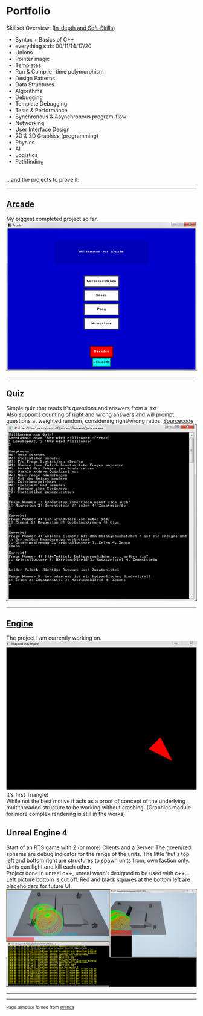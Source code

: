 # Portfolio

Skillset Overview: ([In-depth and Soft-Skills](/pages/skillset_page)) <br/>
- Syntax + Basics of C++
- everything std:: 00/11/14/17/20
- Unions
- Pointer magic
- Templates
- Run & Compile -time polymorphism
- Design Patterns
- Data Structures
- Algorithms
- Debugging
- Template Debugging
- Tests & Performance
- Synchronous & Asynchronous program-flow
- Networking
- User Interface Design
- 2D & 3D Graphics (programming)
- Physics
- AI
- Logistics
- Pathfinding

<br/>
...and the projects to prove it:

---

## [Arcade](/pages/arcade_page)
My biggest completed project so far.<br/>
<img src="images/ArcadeMainMenu.png?raw=true"/><br/>

---

<!--## [Quiz](/pages/quiz_page)-->
## Quiz
Simple quiz that reads it's questions and answers from a .txt<br/>
Also supports counting of right and wrong answers and will prompt questions at weighted random, considering right/wrong ratios. [Sourcecode](https://github.com/Conqueror933/Quiz)<br/>
<img src="images/quiz.png?raw=true"/><br/>

---

## [Engine](/pages/engine_page)
The project I am currently working on.<br/>
<img src="images/Engine_Single_Red_Triangle.png?raw=true"/><br/>
It's first Triangle!<br/>
While not the best motive it acts as a proof of concept of the underlying multithreaded structure to be working without crashing. (Graphics module for more complex rendering is still in the works)

<!--## [Unreal Engine 4](/pages/unreal_page)-->
## Unreal Engine 4
Start of an RTS game with 2 (or more) Clients and a Server. The green/red spheres are debug indicator for the range of the units. The little 'hut's top left and bottom right are structures to spawn units from, own faction only. Units can fight and kill each other.<br/>
Project done in unreal c++, unreal wasn't designed to be used with c++...<br/>
Left picture bottom is cut off. Red and black squares at the bottom left are placeholders for future UI.
<img src="images/unreal.png?raw=true"/><br/>


<!--[Project 1 Title](/sample_page)
<img src="images/dummy_thumbnail.jpg?raw=true"/>-->

<!------->
<!--[Project 2 Title](/pdf/sample_presentation.pdf)
<img src="images/dummy_thumbnail.jpg?raw=true"/> -->

<!------->
<!--[Arcade](https://github.com/Conqueror933/Arcade)-->
<!--- [Project 1 Title](http://example.com/)-->
<!--- [Project 2 Title](http://example.com/)-->
<!--- [Project 3 Title](http://example.com/)-->
<!--- [Project 4 Title](http://example.com/)-->
<!--- [Project 5 Title](http://example.com/)-->

---




---
<p style="font-size:11px">Page template forked from <a href="https://github.com/evanca/quick-portfolio">evanca</a></p>
<!-- Remove above link if you don't want to attibute -->
